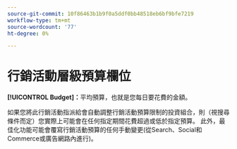 ```yaml
---
source-git-commit: 10f86463b1b9f0a5ddf0bb48518eb6bf9bfe7219
workflow-type: tm+mt
source-wordcount: '77'
ht-degree: 0%

---
```

# 行銷活動層級預算欄位

**[!UICONTROL Budget]：**&#x200B;平均預算，也就是您每日要花費的金額。

如果您將此行銷活動指派給會自動調整行銷活動預算限制的投資組合，則（視搜尋條件而定）您實際上可能會在任何指定期間花費超過或低於指定預算。 此外，最佳化功能可能會覆寫行銷活動預算的任何手動變更(從Search、Social和Commerce或廣告網路內進行)。
